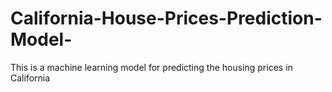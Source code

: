 # California-House-Prices-Prediction-Model-
This is a machine learning model for predicting the housing prices in California
